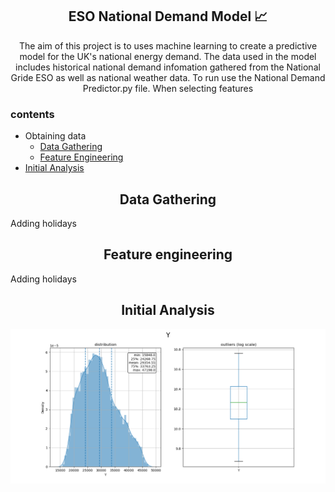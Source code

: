 
<h2 align="center"> ESO National Demand Model 📈</h2>

<p align="center">
 The aim of this project is to uses machine learning to create a predictive model for the UK's national energy demand. The data used in the model includes historical national demand infomation gathered from the National Gride ESO as well as national weather data. To run use the National Demand Predictor.py file. When selecting features 
</p>
<h3>contents</h3>

<!--ts-->
* Obtaining data
   * [Data Gathering](#Data-Gathering)
   * [Feature Engineering](#Feature-engineering)
* [Initial Analysis](#Initial-Analysis)
<!--te-->

<a name="Data-Gathering"></a>
<h2 align="center">Data Gathering</h2>

Adding holidays

<a name="Feature-engineering"></a>
<h2 align="center">Feature engineering</h2>

Adding holidays

<a name="Initial-Analysis"></a>
<h2 align="center">Initial Analysis</h2>


<p align="center">
 <img src="https://raw.githubusercontent.com/wisespira/ESO-National-Demand-Model/master/probability%20distribution%20of%20National%20Demand.png">
</p>



